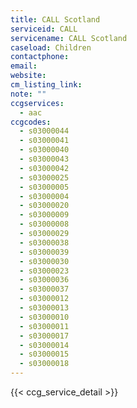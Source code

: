 ```yaml
---
title: CALL Scotland
serviceid: CALL
servicename: CALL Scotland
caseload: Children
contactphone: 
email: 
website: 
cm_listing_link: 
note: ""
ccgservices:
  - aac
ccgcodes:
  - s03000044
  - s03000041
  - s03000040
  - s03000043
  - s03000042
  - s03000025
  - s03000005
  - s03000004
  - s03000020
  - s03000009
  - s03000008
  - s03000029
  - s03000038
  - s03000039
  - s03000030
  - s03000023
  - s03000036
  - s03000037
  - s03000012
  - s03000013
  - s03000010
  - s03000011
  - s03000017
  - s03000014
  - s03000015
  - s03000018
---
```


{{< ccg_service_detail >}}
